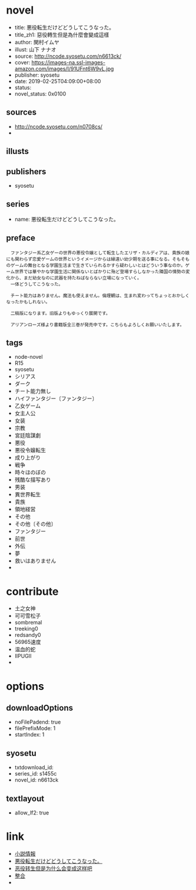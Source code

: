 # novel

- title: 悪役転生だけどどうしてこうなった。
- title_zh1: 惡役轉生但是為什麼會變成這樣
- author: 関村イムヤ
- illust: 山下 ナナオ
- source: http://ncode.syosetu.com/n6613ck/
- cover: https://images-na.ssl-images-amazon.com/images/I/91UFnt6W9vL.jpg
- publisher: syosetu
- date: 2019-02-25T04:09:00+08:00
- status:
- novel_status: 0x0100

## sources

- http://ncode.syosetu.com/n0708cs/
- 

## illusts


## publishers

- syosetu

## series

- name: 悪役転生だけどどうしてこうなった。

## preface


```
　ファンタジー系乙女ゲーの世界の悪役令嬢として転生したエリザ・カルディアは、貴族の娘にも関わらず恋愛ゲームの世界というイメージからは縁遠い幼少期を送る事になる。そもそものゲームの舞台となる学園生活まで生きていられるかすら疑わしいとはどういう事なのか。ゲーム世界では華やかな学園生活に関係ないとばかりに殆ど登場すらしなかった隣国の情勢の変化から、まだ幼女なのに武器を持たねばならない立場になっていく。
　一体どうしてこうなった。

　チート能力はありません。魔法も使えません。倫理観は、生まれ変わってちょっとおかしくなったかもしれない。

　二稿版になります。旧版よりもゆっくり展開です。

　アリアンローズ様より書籍版全三巻が発売中です。こちらもよろしくお願いいたします。
```

## tags

- node-novel
- R15
- syosetu
- シリアス
- ダーク
- チート能力無し
- ハイファンタジー〔ファンタジー〕
- 乙女ゲーム
- 女主人公
- 女装
- 宗教
- 宮廷陰謀劇
- 悪役
- 悪役令嬢転生
- 成り上がり
- 戦争
- 時々ほのぼの
- 残酷な描写あり
- 男装
- 異世界転生
- 貴族
- 領地経営
- その他
- その他〔その他〕
- ファンタジー
- 前世
- 外伝
- 夢
- 救いはありません
- 

# contribute

- 土之女神
- 可可雪松子
- sombremal
- treeking0
- redsandy0
- 56965速度
- 温血的蛇
- IIPUGII
- 

# options

## downloadOptions

- noFilePadend: true
- filePrefixMode: 1
- startIndex: 1

## syosetu

- txtdownload_id:
- series_id: s1455c
- novel_id: n6613ck

## textlayout

- allow_lf2: true

# link

- [小説情報](https://ncode.syosetu.com/novelview/infotop/ncode/n6613ck/)
- [悪役転生だけどどうしてこうなった。](http://ncode.syosetu.com/s1455c/)
- [恶役转生但是为什么会变成这样吧](https://tieba.baidu.com/f?kw=%E6%81%B6%E5%BD%B9%E8%BD%AC%E7%94%9F%E4%BD%86%E6%98%AF%E4%B8%BA%E4%BB%80%E4%B9%88%E4%BC%9A%E5%8F%98%E6%88%90%E8%BF%99%E6%A0%B7&ie=utf-8&tp=0 "恶役转生但是为什么会变成这样")
- [整合](https://tieba.baidu.com/p/4757720966 "整合")
- 
